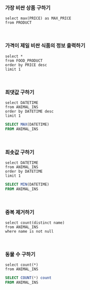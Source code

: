 ### 가장 비싼 상품 구하기

```mysql
select max(PRICE) as MAX_PRICE
from PRODUCT
```

</br>

### 가격이 제일 비싼 식품의 정보 출력하기

```mysql
select *
from FOOD_PRODUCT
order by PRICE desc
limit 1
```

</br>

### 최댓값 구하기

```mysql
select DATETIME
from ANIMAL_INS
order by DATETIME desc
limit 1
```

```sql
SELECT MAX(DATETIME)
FROM ANIMAL_INS
```

</br>

### 최솟값 구하기

```mysql
select DATETIME
from ANIMAL_INS
order by DATETIME
limit 1
```

```sql
SELECT MIN(DATETIME)
FROM ANIMAL_INS
```

</br>

### 중복 제거하기

```mysql
select count(distinct name)
from ANIMAL_INS
where name is not null
```

</br>

### 동물 수 구하기

```mysql
select count(*)
from ANIMAL_INS
```

```sql
SELECT COUNT(*) count
FROM ANIMAL_INS
```

